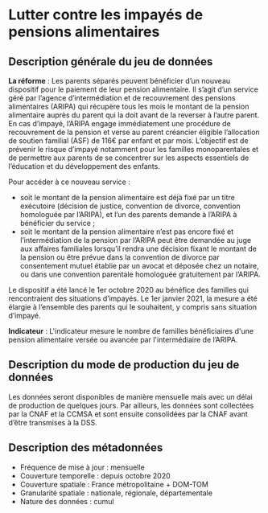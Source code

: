 # Lutter contre les impayés de pensions alimentaires
## Description générale du jeu de données 
**La réforme** : Les parents séparés peuvent bénéficier d’un nouveau dispositif pour le paiement de leur pension alimentaire. Il s’agit d’un service géré par l’agence d’intermédiation et de recouvrement des pensions alimentaires (ARIPA) qui récupère tous les mois le montant de la pension alimentaire auprès du parent qui la doit avant de la reverser à l’autre parent. En cas d’impayé, l’ARIPA engage immédiatement une procédure de recouvrement de la pension et verse au parent créancier éligible l’allocation de soutien familial (ASF) de 116€ par enfant et par mois. L’objectif est de prévenir le risque d’impayé notamment pour les familles monoparentales et de permettre aux parents de se concentrer sur les aspects essentiels de l’éducation et du développement des enfants.

Pour accéder à ce nouveau service : 
- soit le montant de la pension alimentaire est déjà fixé par un titre exécutoire (décision de justice, convention de divorce, convention homologuée par l’ARIPA), et l’un des parents demande à l’ARIPA à bénéficier du service ;
- soit le montant de la pension alimentaire n’est pas encore fixé et l’intermédiation de la pension par l’ARIPA peut être demandée au juge aux affaires familiales lorsqu’il rendra une décision fixant le montant de la pension ou être prévue dans la convention de divorce par consentement mutuel établie par un avocat et déposée chez un notaire, ou dans une convention parentale homologuée gratuitement par l’ARIPA.

Le dispositif a été lancé le 1er octobre 2020 au bénéfice des familles qui rencontraient des situations d’impayés. Le 1er janvier 2021, la mesure a été élargie à l’ensemble des parents qui le souhaitent, y compris sans situation d’impayé.


**Indicateur** : L'indicateur mesure le nombre de familles bénéficiaires d'une pension alimentaire versée ou avancée par l'intermédiaire de l’ARIPA.

## Description du mode de production du jeu de données
Les données seront disponibles de manière mensuelle mais avec un délai de production de quelques jours. Par ailleurs, les données sont collectées par la CNAF et la CCMSA et sont ensuite consolidées par la CNAF avant d’être transmises à la DSS.

## Description des métadonnées 
- Fréquence de mise à jour : mensuelle
- Couverture temporelle : depuis octobre 2020
- Couverture spatiale : France métropolitaine + DOM-TOM
- Granularité spatiale : nationale, régionale, départementale
- Nature des données : cumul